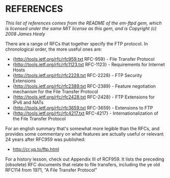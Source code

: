 # REFERENCES

_This list of references comes from the README of the em-ftpd gem,
which is licensed under the same MIT license as this gem, and is
Copyright (c) 2008 James Healy_

There are a range of RFCs that together specify the FTP protocol. In
chronological order, the more useful ones are:

* {http://tools.ietf.org/rfc/rfc959.txt RFC-959} - File Transfer Protocol
* {http://tools.ietf.org/rfc/rfc1123.txt RFC-1123} - Requirements for Internet Hosts
* {http://tools.ietf.org/rfc/rfc2228.txt RFC-2228} - FTP Security Extensions
* {http://tools.ietf.org/rfc/rfc2389.txt RFC-2389} - Feature negotiation mechanism for the File Transfer Protocol
* {http://tools.ietf.org/rfc/rfc2428.txt RFC-2428} - FTP Extensions for IPv6 and NATs
* {http://tools.ietf.org/rfc/rfc3659.txt RFC-3659} - Extensions to FTP
* {http://tools.ietf.org/rfc/rfc4217.txt RFC-4217} - Internationalization of the File Transfer Protocol

For an english summary that's somewhat more legible than the RFCs, and
provides some commentary on what features are actually useful or
relevant 24 years after RFC959 was published:

* <http://cr.yp.to/ftp.html>

For a history lesson, check out Appendix III of RCF959. It lists the
preceding (obsolete) RFC documents that relate to file transfers,
including the ye old RFC114 from 1971, "A File Transfer Protocol"

